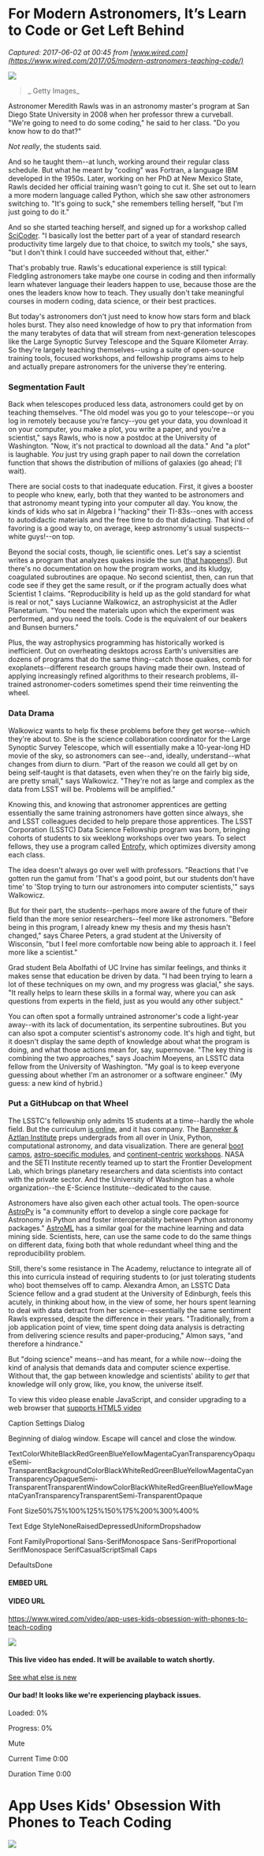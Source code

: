 # For Modern Astronomers, It’s Learn to Code or Get Left Behind

_Captured: 2017-06-02 at 00:45 from [www.wired.com](https://www.wired.com/2017/05/modern-astronomers-teaching-code/)_

![](https://assets.wired.com/photos/w_1720/wp-content/uploads/2017/05/TelescopeTA_GettyImages-131584374.jpg)

> _ Getty Images_

Astronomer Meredith Rawls was in an astronomy master's program at San Diego State University in 2008 when her professor threw a curveball. "We're going to need to do some coding," he said to her class. "Do you know how to do that?"

_Not really_, the students said.

And so he taught them--at lunch, working around their regular class schedule. But what he meant by "coding" was Fortran, a language IBM developed in the 1950s. Later, working on her PhD at New Mexico State, Rawls decided her official training wasn't going to cut it. She set out to learn a more modern language called Python, which she saw other astronomers switching to. "It's going to suck," she remembers telling herself, "but I'm just going to do it."

And so she started teaching herself, and signed up for a workshop called [SciCoder](http://www.scicoder.org). "I basically lost the better part of a year of standard research productivity time largely due to that choice, to switch my tools," she says, "but I don't think I could have succeeded without that, either."

That's probably true. Rawls's educational experience is still typical: Fledgling astronomers take maybe one course in coding and then informally learn whatever language their leaders happen to use, because those are the ones the leaders know how to teach. They usually don't take meaningful courses in modern coding, data science, or their best practices.

But today's astronomers don't just need to know how stars form and black holes burst. They also need knowledge of how to pry that information from the many terabytes of data that will stream from next-generation telescopes like the Large Synoptic Survey Telescope and the Square Kilometer Array. So they're largely teaching themselves--using a suite of open-source training tools, focused workshops, and fellowship programs aims to help and actually prepare astronomers for the universe they're entering.

### Segmentation Fault

Back when telescopes produced less data, astronomers could get by on teaching themselves. "The old model was you go to your telescope--or you log in remotely because you're fancy--you get your data, you download it on your computer, you make a plot, you write a paper, and you're a scientist," says Rawls, who is now a postdoc at the University of Washington. "Now, it's not practical to download all the data." And "a plot" is laughable. _You_ just try using graph paper to nail down the correlation function that shows the distribution of millions of galaxies (go ahead; I'll wait).

There are social costs to that inadequate education. First, it gives a booster to people who knew, early, both that they wanted to be astronomers and that astronomy meant typing into your computer all day. You know, the kinds of kids who sat in Algebra I "hacking" their TI-83s--ones with access to autodidactic materials and the free time to do that didacting. That kind of favoring is a good way to, on average, keep astronomy's usual suspects--white guys!--on top.

Beyond the social costs, though, lie scientific ones. Let's say a scientist writes a program that analyzes quakes inside the sun ([that happens!](http://gong.nso.edu/info/helioseismology.html)). But there's no documentation on how the program works, and its kludgy, coagulated subroutines are opaque. No second scientist, then, can run that code see if they get the same result, or if the program actually does what Scientist 1 claims. "Reproducibility is held up as the gold standard for what is real or not," says Lucianne Walkowicz, an astrophysicist at the Adler Planetarium. "You need the materials upon which the experiment was performed, and you need the tools. Code is the equivalent of our beakers and Bunsen burners."

Plus, the way astrophysics programming has historically worked is inefficient. Out on overheating desktops across Earth's universities are dozens of programs that do the same thing--catch those quakes, comb for exoplanets--different research groups having made their own. Instead of applying increasingly refined algorithms to their research problems, ill-trained astronomer-coders sometimes spend their time reinventing the wheel.

### Data Drama

Walkowicz wants to help fix these problems before they get worse--which they're about to. She is the science collaboration coordinator for the Large Synoptic Survey Telescope, which will essentially make a 10-year-long HD movie of the sky, so astronomers can see--and, ideally, understand--what changes from diurn to diurn. "Part of the reason we could all get by on being self-taught is that datasets, even when they're on the fairly big side, are pretty small," says Walkowicz. "They're not as large and complex as the data from LSST will be. Problems will be amplified."

Knowing this, and knowing that astronomer apprentices are getting essentially the same training astronomers have gotten since always, she and LSST colleagues decided to help prepare those apprentices. The LSST Corporation (LSSTC) Data Science Fellowship program was born, bringing cohorts of students to six weeklong workshops over two years. To select fellows, they use a program called [Entrofy](https://github.com/dhuppenkothen/entrofy), which optimizes diversity among each class.

The idea doesn't always go over well with professors. "Reactions that I've gotten run the gamut from 'That's a good point, but our students don't have time' to 'Stop trying to turn our astronomers into computer scientists,'" says Walkowicz.

But for their part, the students--perhaps more aware of the future of their field than the more senior researchers--feel more like astronomers. "Before being in this program, I already knew my thesis and my thesis hasn't changed," says Charee Peters, a grad student at the University of Wisconsin, "but I feel more comfortable now being able to approach it. I feel more like a scientist."

Grad student Bela Abolfathi of UC Irvine has similar feelings, and thinks it makes sense that education be driven by data. "I had been trying to learn a lot of these techniques on my own, and my progress was glacial," she says. "It really helps to learn these skills in a formal way, where you can ask questions from experts in the field, just as you would any other subject."

You can often spot a formally untrained astronomer's code a light-year away--with its lack of documentation, its serpentine subroutines. But you can also spot a computer scientist's astronomy code. It's high and tight, but it doesn't display the same depth of knowledge about what the program is doing, and what those actions mean for, say, supernovae. "The key thing is combining the two approaches," says Joachim Moeyens, an LSSTC data fellow from the University of Washington. "My goal is to keep everyone guessing about whether I'm an astronomer or a software engineer." (My guess: a new kind of hybrid.)

### Put a GitHubcap on that Wheel

The LSSTC's fellowship only admits 15 students at a time--hardly the whole field. But the curriculum [is online](https://github.com/LSSTC-DSFP), and it has company. The [Banneker & Aztlan Institute](https://bannekerinstitute.fas.harvard.edu) preps undergrads from all over in Unix, Python, computational astronomy, and data visualization. There are general [boot camps](https://scipy2017.scipy.org/ehome/index.php?eventid=220975&), [astro-specific modules](https://python4astronomers.github.io/), and [continent-centric](http://www.s2ds.org/) [workshops](https://www.ska.ac.za/students/big-data-africa-summer-school/). NASA and the SETI Institute recently teamed up to start the Frontier Development Lab, which brings planetary researchers and data scientists into contact with the private sector. And the University of Washington has a whole organization--the E-Science Institute--dedicated to the cause.

Astronomers have also given each other actual tools. The open-source [AstroPy](http://www.astropy.org) is "a community effort to develop a single core package for Astronomy in Python and foster interoperability between Python astronomy packages." [AstroML](http://www.astroml.org) has a similar goal for the machine learning and data mining side. Scientists, here, can use the same code to do the same things on different data, fixing both that whole redundant wheel thing and the reproducibility problem.

Still, there's some resistance in The Academy, reluctance to integrate all of this into curricula instead of requiring students to (or just tolerating students who) boot themselves off to camp. Alexandra Amon, an LSSTC Data Science fellow and a grad student at the University of Edinburgh, feels this acutely, in thinking about how, in the view of some, her hours spent learning to deal with data detract from her science--essentially the same sentiment Rawls expressed, despite the difference in their years. "Traditionally, from a job application point of view, time spent doing data analysis is detracting from delivering science results and paper-producing," Almon says, "and therefore a hindrance."

But "doing science" means--and has meant, for a while now--doing the kind of analysis that demands data and computer science expertise. Without that, the gap between knowledge and scientists' ability to _get_ that knowledge will only grow, like, you know, the universe itself.

To view this video please enable JavaScript, and consider upgrading to a web browser that [supports HTML5 video](http://videojs.com/html5-video-support/)

Caption Settings Dialog

Beginning of dialog window. Escape will cancel and close the window.

TextColorWhiteBlackRedGreenBlueYellowMagentaCyanTransparencyOpaqueSemi-TransparentBackgroundColorBlackWhiteRedGreenBlueYellowMagentaCyanTransparencyOpaqueSemi-TransparentTransparentWindowColorBlackWhiteRedGreenBlueYellowMagentaCyanTransparencyTransparentSemi-TransparentOpaque

Font Size50%75%100%125%150%175%200%300%400%

Text Edge StyleNoneRaisedDepressedUniformDropshadow

Font FamilyProportional Sans-SerifMonospace Sans-SerifProportional SerifMonospace SerifCasualScriptSmall Caps

DefaultsDone

#### EMBED URL

<script async src="//player-backend.cnevids.com/script/video/56186b3561646d1b61000031.js"></script>

#### VIDEO URL

https://www.wired.com/video/app-uses-kids-obsession-with-phones-to-teach-coding

![](https://dnkzzz1hlto79.cloudfront.net/assets/brands/wired-3ab44ec118fd19029e81b7b879b501b1.png)

#### This live video has ended. It will be available to watch shortly.

[See what else is new](https://www.wired.com)

#### Our bad! It looks like we're experiencing playback issues.

Loaded: 0%

Progress: 0%

Mute

Current Time 0:00

Duration Time 0:00

# App Uses Kids' Obsession With Phones to Teach Coding

![](https://amplifypixel.outbrain.com/pixel?mid=00afed550a0627b348a60b11adf81cf4ce)
